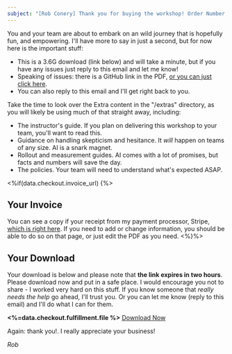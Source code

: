 ```yaml
---
subject: "[Rob Conery] Thank you for buying the workshop! Order Number: <%=data.checkout.number%>"
---
```


You and your team are about to embark on an wild journey that is hopefully fun, and empowering. I'll have more to say in just a second, but for now here is the important stuff:

 - This is a 3.6G download (link below) and will take a minute, but if you have any issues just reply to this email and let me know!
 - Speaking of issues: there is a GitHub link in the PDF, [or you can just click here](https://github.com/robconery/ai-intro-workshop).
 - You can also reply to this email and I'll get right back to you.

Take the time to look over the Extra content in the "/extras" directory, as you will likely be using much of that straight away, including:

 - The instructor's guide. If you plan on delivering this workshop to your team, you'll want to read this.
 - Guidance on handling skepticism and hesitance. It _will_ happen on teams of any size. AI is a snark magnet.
 - Rollout and measurement guides. AI comes with a lot of promises, but facts and numbers will save the day.
 - The policies. Your team will need to understand what's expected ASAP.

<%if(data.checkout.invoice_url) {%>

## Your Invoice

You can see a copy if your receipt from my payment processor, Stripe, [which is right here](<%=data.checkout.invoice_url%>). If you need to add or change information, you should be able to do so on that page, or just edit the PDF as you need.
<%}%>

## Your Download

Your download is below and please note that **the link expires in two hours**. Please download now and put in a safe place. I would encourage you not to share - I worked very hard on this stuff. If you know someone that _really needs the help_ go ahead, I'll trust you. Or you can let me know (reply to this email) and I'll do what I can for them.

**<%=data.checkout.fulfillment.file %>**
[Download Now](<%=data.checkout.fulfillment.download_url%>)

Again: thank you!. I really appreciate your business!

_Rob_